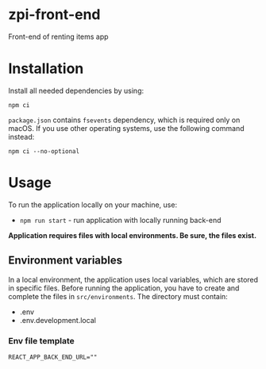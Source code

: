# zpi-front-end

Front-end of renting items app

# Installation

Install all needed dependencies by using:

```
npm ci
```

`package.json` contains `fsevents` dependency, which is required only on macOS. If you use other operating systems, use the following command instead:

```
npm ci --no-optional
```

# Usage

To run the application locally on your machine, use:

- `npm run start` - run application with locally running back-end

**Application requires files with local environments. Be sure, the files exist.**

## Environment variables

In a local environment, the application uses local variables, which are stored in specific files. Before running the application, you have to create and complete the files in `src/environments`. The directory must contain:

- .env
- .env.development.local

### Env file template

```
REACT_APP_BACK_END_URL=""
```
